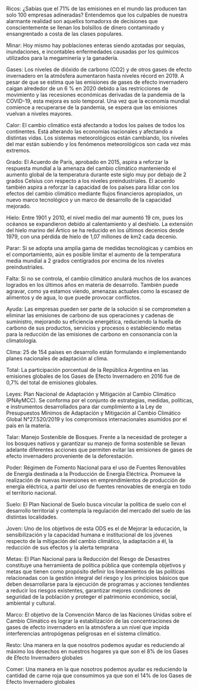 Ricos: ¿Sabías que el 71% de las emisiones en el mundo las producen tan solo 100 empresas adineradas? Entendemos que los culpables de nuestra alarmante realidad son aquellxs tomadorxs de decisiones que conscientemente se llenan los bolsillos de dinero contaminado y ensangrentado a costa de las clases populares.

Minar: Hoy mismo hay poblaciones enteras siendo azotadas por sequías, inundaciones, e incontables enfermedades causadas por los químicos utilizados para la megaminería y la ganadería.

Gases: Los niveles de dióxido de carbono (CO2) y de otros gases de efecto invernadero en la atmósfera aumentaron hasta niveles récord en 2019. A pesar de que se estima que las emisiones de gases de efecto invernadero caigan alrededor de un 6 % en 2020 debido a las restricciones de movimiento y las recesiones económicas derivadas de la pandemia de la COVID-19, esta mejora es solo temporal. Una vez que la economía mundial comience a recuperarse de la pandemia, se espera que las emisiones vuelvan a niveles mayores.

Calor: El cambio climático está afectando a todos los países de todos los continentes. Está alterando las economías nacionales y afectando a distintas vidas. Los sistemas meteorológicos están cambiando, los niveles del mar están subiendo y los fenómenos meteorológicos son cada vez más extremos.

Grado: El Acuerdo de París, aprobado en 2015, aspira a reforzar la respuesta mundial a la amenaza del cambio climático manteniendo el aumento global de la temperatura durante este siglo muy por debajo de 2 grados Celsius con respecto a los niveles preindustriales. El acuerdo también aspira a reforzar la capacidad de los países para lidiar con los efectos del cambio climático mediante flujos financieros apropiados, un nuevo marco tecnológico y un marco de desarrollo de la capacidad mejorado.

Hielo: Entre 1901 y 2010, el nivel medio del mar aumentó 19 cm, pues los océanos se expandieron debido al calentamiento y al deshielo. La extensión del hielo marino del Ártico se ha reducido en los últimos decenios desde 1979, con una pérdida de hielo de 1,07 millones de km2 cada decenio.

Parar: Si se adopta una amplia gama de medidas tecnológicas y cambios en el comportamiento, aún es posible limitar el aumento de la temperatura media mundial a 2 grados centígrados por encima de los niveles preindustriales.

Falta: Si no se controla, el cambio climático anulará muchos de los avances logrados en los últimos años en materia de desarrollo. También puede agravar, como ya estamos viendo, amenazas actuales como la escasez de alimentos y de agua, lo que puede provocar conflictos. 

Ayuda: Las empresas pueden ser parte de la solución si se comprometen a eliminar las emisiones de carbono de sus operaciones y cadenas de suministro, mejorando su eficiencia energética, reduciendo la huella de carbono de sus productos, servicios y procesos o estableciendo metas para la reducción de las emisiones de carbono en consonancia con la climatología. 

Clima: 25 de 154 países en desarrollo están formulando e implementando planes nacionales de adaptación al clima. 

Total: La participación porcentual de la República Argentina en las emisiones globales de los Gases de Efecto Invernadero en 2016 fue de 0,7% del total de emisiones globales.

Leyes: Plan Nacional de Adaptación y Mitigación al Cambio Climático (PNAyMCC). Se conforma por el conjunto de estrategias, medidas, políticas, e instrumentos desarrollados para dar cumplimiento a la Ley de Presupuestos Mínimos de Adaptación y Mitigación al Cambio Climático Global N°27.520/2019 y los compromisos internacionales asumidos por el país en la materia.

Talar: Manejo Sostenible de Bosques. Frente a la necesidad de proteger a los bosques nativos y garantizar su manejo de forma sostenible se llevan adelante diferentes acciones que permiten evitar las emisiones de gases de efecto invernadero proveniente de la deforestación.
 
Poder: Régimen de Fomento Nacional para el uso de Fuentes Renovables de Energía destinada a la Producción de Energía Eléctrica. Promueve la realización de nuevas inversiones en emprendimientos de producción de energía eléctrica, a partir del uso de fuentes renovables de energía en todo el territorio nacional.

Suelo: El Plan Nacional de Suelo busca vincular la política de suelo con el desarrollo territorial y contempla la regulación del mercado del suelo de las distintas localidades.

Joven: Uno de los objetivos de esta ODS es el de Mejorar la educación, la sensibilización y la capacidad humana e institucional de los jóvenes respecto de la mitigación del cambio climático, la adaptación a él, la reducción de sus efectos y la alerta temprana

Metas: El Plan Nacional para la Reducción del Riesgo de Desastres constituye una herramienta de política pública que contempla objetivos y metas que tienen como propósito definir los lineamientos de las políticas relacionadas con la gestión integral del riesgo y los principios básicos que deben desarrollarse para la ejecución de programas y acciones tendientes a reducir los riesgos existentes, garantizar mejores condiciones de seguridad de la población y proteger el patrimonio económico, social, ambiental y cultural.

Marco: El objetivo de la Convención Marco de las Naciones Unidas sobre el Cambio Climático es lograr la estabilización de las concentraciones de gases de efecto invernadero en la atmósfera a un nivel que impida interferencias antropógenas peligrosas en el sistema climático.

Resto: Una manera en la que nosotros podemos ayudar es reduciendo al máximo los desechos en nuestros hogares ya que son el 8% de los Gases de Efecto Invernadero  globales

Comer:  Una manera en la que nosotros podemos ayudar es reduciendo la cantidad de carne roja que consumimos ya que son el 14% de los Gases de Efecto Invernadero  globales
